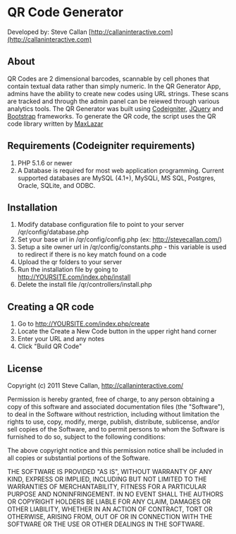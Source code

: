 QR Code Generator
==================================================

Developed by: Steve Callan  [http://callaninteractive.com](http://callaninteractive.com)


About
--------------------------------------

QR Codes are 2 dimensional barcodes, scannable by cell phones that contain textual data rather than simply numeric.  In the QR Generator App, admins have the ability to create new codes using URL strings.  These scans are tracked and through the admin panel can be reiewed through various analytics tools. The QR Generator was built using [Codeigniter](http://codeigniter.com), [JQuery](http://jquery.com) and [Bootstrap](http://twitter.github.com/bootstrap/) frameworks.  To generate the QR code, the script uses the QR code library written by [MaxLazar](http://eec.ms)


Requirements (Codeigniter requirements)
--------------------------------------

1. PHP 5.1.6 or newer
2. A Database is required for most web application programming. Current supported databases are MySQL (4.1+), 
   MySQLi, MS SQL, Postgres, Oracle, SQLite, and ODBC.


Installation
--------------------------------------

1. Modify database configuration file to point to your server /qr/config/database.php
2. Set your base url in /qr/config/config.php (ex: http://stevecallan.com/)
3. Setup a site owner url in /qr/config/constants.php - this variable is used to redirect if there is no key 
   match found on a code
4. Upload the qr folders to your server
5. Run the installation file by going to http://YOURSITE.com/index.php/install
6. Delete the install file /qr/controllers/install.php


Creating a QR code
--------------------------------------

1. Go to http://YOURSITE.com/index.php/create
2. Locate the Create a New Code button in the upper right hand corner
3. Enter your URL and any notes
4. Click "Build QR Code"


License
--------------------------------------

Copyright (c) 2011 Steve Callan, http://callaninteractive.com/

Permission is hereby granted, free of charge, to any person obtaining a copy of this software and associated documentation files (the "Software"), to deal in the Software without restriction, including without limitation the rights to use, copy, modify, merge, publish, distribute, sublicense, and/or sell copies of the Software, and to permit persons to whom the Software is furnished to do so, subject to the following conditions:

The above copyright notice and this permission notice shall be included in all copies or substantial portions of the Software.

THE SOFTWARE IS PROVIDED "AS IS", WITHOUT WARRANTY OF ANY KIND, EXPRESS OR IMPLIED, INCLUDING BUT NOT LIMITED TO THE WARRANTIES OF MERCHANTABILITY, FITNESS FOR A PARTICULAR PURPOSE AND NONINFRINGEMENT. IN NO EVENT SHALL THE AUTHORS OR COPYRIGHT HOLDERS BE LIABLE FOR ANY CLAIM, DAMAGES OR OTHER LIABILITY, WHETHER IN AN ACTION OF CONTRACT, TORT OR OTHERWISE, ARISING FROM, OUT OF OR IN CONNECTION WITH THE SOFTWARE OR THE USE OR OTHER DEALINGS IN THE SOFTWARE.
